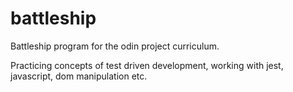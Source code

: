 # battleship

Battleship program for the odin project curriculum.

Practicing concepts of test driven development, working with jest, javascript, dom manipulation etc.
